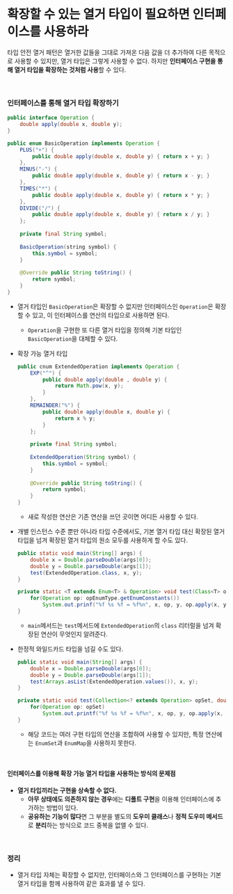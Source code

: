 # 확장할 수 있는 열거 타입이 필요하면 인터페이스를 사용하라

타입 안전 열거 패턴은 열거한 값들을 그대로 가져온 다음 값을 더 추가하여 다른 목적으로 사용할 수 있지만, 열거 타입은 그렇게 사용할 수 없다. 하지만 **인터페이스 구현을 통해 열거 타입을 확장하는 것처럼 사용**할 수 있다.

<br>



### 인터페이스를 통해 열거 타입 확장하기

```java
public interface Operation {
    double apply(double x, double y);
}

public enum BasicOperation implements Operation {
    PLUS("+") {
        public double apply(double x, double y) { return x + y; }
    },
    MINUS("-") {
        public double apply(double x, double y) { return x - y; }
    },
    TIMES("*") {
        public double apply(double x, double y) { return x * y; }
    },
    DIVIDE("/") {
        public double apply(double x, double y) { return x / y; }
    };
    
    private final String symbol;
    
    BasicOperation(string symbol) {
        this.symbol = symbol;
    }
    
    @Override public String toString() {
        return symbol;
    }
}
```

* 열거 타입인 `BasicOperation`은 확장할 수 없지만 인터페이스인 `Operation`은 확장할 수 있고, 이 인터페이스를 연산의 타입으로 사용하면 된다.

  * `Operation`을 구현한 또 다른 열거 타입을 정의해 기본 타입인 `BasicOperation`을 대체할 수 있다.

* 확장 가능 열거 타입

  ```java
  public cnum ExtendedOperation implements Operation {
      EXP("^") {
          public double apply(double , double y) {
              return Math.pow(x, y);
          }
      },
      REMAINDER("%") {
          public double apply(double x, double y) {
              return x % y;
          }
      };
      
      private final String symbol;
      
      ExtendedOperation(String symbol) {
          this.symbol = symbol;
      }
      
      @Override public String toString() {
          return symbol;
      }
  }
  ```

  * 새로 작성한 연산은 기존 연산을 쓰던 곳이면 어디든 사용할 수 있다.

* 개별 인스턴스 수준 뿐만 아니라 타입 수준에서도, 기본 열거 타입 대신 확장된 열거 타입을 넘겨 확장된 열거 타입의 원소 모두를 사용하게 할 수도 있다.

  ```java
  public static void main(String[] args) {
      double x = Double.parseDouble(args[0]);
      double y = Double.parseDouble(args[1]);
      test(ExtendedOperation.class, x, y);
  }
  
  private static <T extends Enum<T> & Operation> void test(Class<T> opEnumType, double x, double y) {
      for(Operation op: opEnumType.getEnumConstants()) 
          System.out.prinf("%f %s %f = %f%n", x, op, y, op.apply(x, y));
  }
  ```

  * `main`메서드는 `test`메서드에 `ExtendedOperation`의 `class` 리터럴을 넘겨 확장된 연산이 무엇인지 알려준다.

* 한정적 와일드카드 타입을 넘길 수도 있다.

  ```java
  public static void main(String[] args) {
      double x = Double.parseDouble(args[0]);
      double y = Double.parseDouble(args[1]);
      test(Arrays.asList(ExtendedOperation.values()), x, y);
  }
  
  private static void test(Collection<? extends Operation> opSet, double x, double y) {
      for(Operation op: opSet)
          System.out.printf("%f %s %f = %f%n", x, op, y, op.apply(x, y));
  }
  ```

  * 해당 코드는 여러 구현 타입의 연산을 조합하여 사용할 수 있지만, 특정 연산에는 `EnumSet`과 `EnumMap`을 사용하지 못한다.

<br>

#### 인터페이스를 이용해 확장 가능 열거 타입을 사용하는 방식의 문제점

* **열거 타입끼리는 구현을 상속할 수 없다.**
  * **아무 상태에도 의존하지 않는 경우**에는 **디폴트 구현**을 이용해 인터페이스에 추가하는 방법이 있다.
  * **공유하는 기능이 많다**면 그 부분을 별도의 **도우미 클래스**나 **정적 도우미 메서드**로 **분리**하는 방식으로 코드 중복을 없앨 수 있다.

<br>

### 정리

* 열거 타입 자체는 확장할 수 없지만, 인터페이스와 그 인터페이스를 구현하는 기본 열거 타입을 함께 사용하여 같은 효과를 낼 수 있다.

